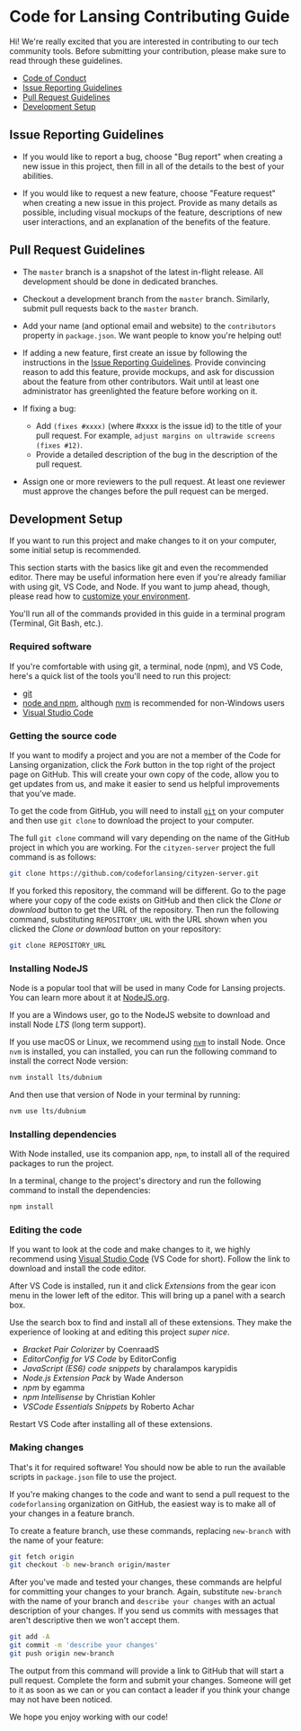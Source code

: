 # Code for Lansing Contributing Guide

Hi! We're really excited that you are interested in contributing to our tech
community tools. Before submitting your contribution, please make sure to read
through these guidelines.

- [Code of Conduct](https://github.com/codeforlansing/cityzen-server/blob/master/.github/CODE_OF_CONDUCT.md)
- [Issue Reporting Guidelines](#issue-reporting-guidelines)
- [Pull Request Guidelines](#pull-request-guidelines)
- [Development Setup](#development-setup)

## Issue Reporting Guidelines

- If you would like to report a bug, choose "Bug report" when creating a new
  issue in this project, then fill in all of the details to the best of your
  abilities.

- If you would like to request a new feature, choose "Feature request" when
  creating a new issue in this project. Provide as many details as possible,
  including visual mockups of the feature, descriptions of new user
  interactions, and an explanation of the benefits of the feature.

## Pull Request Guidelines

- The `master` branch is a snapshot of the latest in-flight release. All
  development should be done in dedicated branches.

- Checkout a development branch from the `master` branch. Similarly, submit pull
  requests back to the `master` branch.

- Add your name (and optional email and website) to the `contributors` property
  in `package.json`. We want people to know you're helping out!

- If adding a new feature, first create an issue by following the instructions
  in the [Issue Reporting Guidelines](#issue-reporting-guidelines).
  Provide convincing reason to add this feature, provide mockups, and ask for
  discussion about the feature from other contributors. Wait until at least one
  administrator has greenlighted the feature before working on it.

- If fixing a bug:
  - Add `(fixes #xxxx)` (where #xxxx is the issue id) to the title of your pull
    request. For example, `adjust margins on ultrawide screens (fixes #12)`.
  - Provide a detailed description of the bug in the description of the pull
    request.

- Assign one or more reviewers to the pull request. At least one reviewer must
  approve the changes before the pull request can be merged.

## Development Setup

If you want to run this project and make changes to it on your computer, some
initial setup is recommended.

This section starts with the basics like git and even the recommended editor.
There may be useful information here even if you're already familiar with
using git, VS Code, and Node. If you want to jump ahead, though, please read how
to [customize your environment](#customizing-your-environment).

You'll run all of the commands provided in this guide in a terminal program
(Terminal, Git Bash, etc.).

### Required software

If you're comfortable with using git, a terminal, node (npm), and VS Code,
here's a quick list of the tools you'll need to run this project:

- [git](https://git-scm.com/downloads)
- [node and npm](https://nodejs.org/), although
  [nvm](https://github.com/nvm-sh/nvm) is recommended for non-Windows users
- [Visual Studio Code](https://code.visualstudio.com/)

### Getting the source code

If you want to modify a project and you are not a member of the Code for Lansing
organization, click the _Fork_ button in the top right of the project page on
GitHub. This will create your own copy of the code, allow you to get updates
from us, and make it easier to send us helpful improvements that you've made.

To get the code from GitHub, you will need to install
[`git`](https://git-scm.com/downloads) on your computer and then use `git clone`
to download the project to your computer.

The full `git clone` command will vary depending on the name of the GitHub
project in which you are working. For the `cityzen-server` project the full command is as follows:

``` sh
git clone https://github.com/codeforlansing/cityzen-server.git
```

If you forked this repository, the command will be different. Go to the page
where your copy of the code exists on GitHub and then click the _Clone or
download_ button to get the URL of the repository. Then run the following
command, substituting `REPOSITORY_URL` with the URL shown when you clicked the
_Clone or download_ button on your repository:

``` sh
git clone REPOSITORY_URL
```

### Installing NodeJS

Node is a popular tool that will be used in many Code for Lansing projects. You
can learn more about it at [NodeJS.org](https://nodejs.org/).

If you are a Windows user, go to the NodeJS website to download and install Node
_LTS_ (long term support).

If you use macOS or Linux, we recommend using
[`nvm`](https://github.com/nvm-sh/nvm) to install Node. Once `nvm` is installed,
you can installed, you can run the following command to install the correct Node
version:

``` sh
nvm install lts/dubnium
```

And then use that version of Node in your terminal by running:

``` sh
nvm use lts/dubnium
```

### Installing dependencies

With Node installed, use its companion app, `npm`, to install all of the
required packages to run the project.

In a terminal, change to the project's directory and run the following command
to install the dependencies:

``` sh
npm install
```

### Editing the code

If you want to look at the code and make changes to it, we highly recommend
using [Visual Studio Code](https://code.visualstudio.com/) (VS Code for short).
Follow the link to download and install the code editor.

After VS Code is installed, run it and click _Extensions_ from the gear icon
menu in the lower left of the editor. This will bring up a panel with a search
box.

Use the search box to find and install all of these extensions. They make the
experience of looking at and editing this project _super nice_.

- _Bracket Pair Colorizer_ by CoenraadS
- _EditorConfig for VS Code_ by EditorConfig
- _JavaScript (ES6) code snippets_ by charalampos karypidis
- _Node.js Extension Pack_ by Wade Anderson
- _npm_ by egamma
- _npm Intellisense_ by Christian Kohler
- _VSCode Essentials Snippets_ by Roberto Achar

Restart VS Code after installing all of these extensions.

### Making changes

That's it for required software! You should now be able to run the available
scripts in `package.json` file to use the project.

If you're making changes to the code and want to send a pull request to the
`codeforlansing` organization on GitHub, the easiest way is to make all of your
changes in a feature branch.

To create a feature branch, use these commands, replacing `new-branch` with the
name of your feature:

``` sh
git fetch origin
git checkout -b new-branch origin/master
```

After you've made and tested your changes, these commands are helpful for
committing your changes to your branch. Again, substitute `new-branch` with the
name of your branch and `describe your changes` with an actual description of
your changes. If you send us commits with messages that aren't descriptive then
we won't accept them.

``` sh
git add -A
git commit -m 'describe your changes'
git push origin new-branch
```

The output from this command will provide a link to GitHub that will start a
pull request. Complete the form and submit your changes. Someone will get to it
as soon as we can or you can contact a leader if you think your change may not
have been noticed.

We hope you enjoy working with our code!
